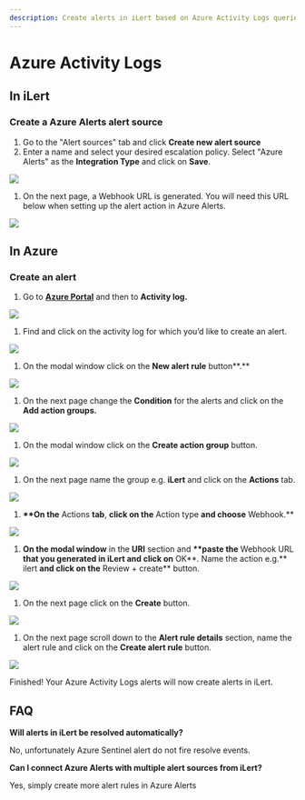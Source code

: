 ```yaml
---
description: Create alerts in iLert based on Azure Activity Logs queries.
---
```


# Azure Activity Logs

## In iLert <a id="in-ilert"></a>

### Create a Azure Alerts alert source <a id="create-alert-source"></a>

1. Go to the "Alert sources" tab and click **Create new alert source**
2. Enter a name and select your desired escalation policy. Select "Azure Alerts" as the **Integration Type** and click on **Save**.

![](../../.gitbook/assets/ilert%20%2835%29.png)

1. On the next page, a Webhook URL is generated. You will need this URL below when setting up the alert action in Azure Alerts.

![](../../.gitbook/assets/ilert%20%2834%29.png)

## In Azure <a id="in-splunk"></a>

### Create an alert <a id="create-action-sequences"></a>

1. Go to [**Azure Portal**](https://portal.azure.com) and then to **Activity log.** 

![](../../.gitbook/assets/home_-_microsoft_azure%20%282%29.png)

1. Find and click on the activity log for which you’d like to create an alert.

![](../../.gitbook/assets/activity_log_-_microsoft_azure.png)

1. On the modal window click on the **New alert rule** button**.**

![](../../.gitbook/assets/delete_action_group_-_microsoft_azure.png)

1. On the next page change the **Condition** for the alerts and click on the **Add action groups.**

![](../../.gitbook/assets/create_alert_rule_-_microsoft_azure%20%283%29.png)

1. On the modal window click on the **Create action group** button.

![](../../.gitbook/assets/select_an_action_group_to_attach_to_this_alert_rule_-_microsoft_azure.png)

1. On the next page name the group e.g. **iLert** and click on the **Actions** tab.

![](../../.gitbook/assets/create_action_group_-_microsoft_azure%20%285%29.png)

1. **\*\*On the** Actions **tab**, **click on the** Action type **and choose** Webhook.\*\*

![](../../.gitbook/assets/create_action_group_-_microsoft_azure%20%281%29.png)

1. **On the modal window** in the **URI** section and **\*\*paste the** Webhook URL **that you generated in iLert and click on** OK**. Name the action e.g.** ilert **and click on the** Review + create\*\* button.

![](../../.gitbook/assets/webhook_-_microsoft_azure%20%281%29.png)

1. On the next page click on the **Create** button.

![](../../.gitbook/assets/create_action_group_-_microsoft_azure%20%283%29.png)

1. On the next page scroll down to the **Alert rule details** section, name the alert rule and click on the **Create alert rule** button.

![](../../.gitbook/assets/create_alert_rule_-_microsoft_azure1.png)

Finished! Your Azure Activity Logs alerts will now create alerts in iLert.

## FAQ <a id="faq"></a>

**Will alerts in iLert be resolved automatically?**

No, unfortunately Azure Sentinel alert do not fire resolve events.

**Can I connect Azure Alerts with multiple alert sources from iLert?**

Yes, simply create more alert rules in Azure Alerts

